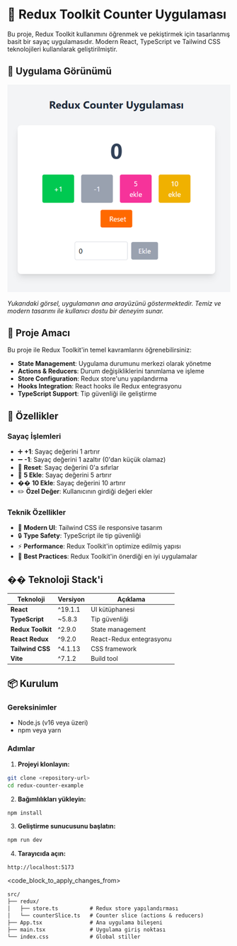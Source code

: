 # 🔢 Redux Toolkit Counter Uygulaması

Bu proje, Redux Toolkit kullanımını öğrenmek ve pekiştirmek için tasarlanmış basit bir sayaç uygulamasıdır. Modern React, TypeScript ve Tailwind CSS teknolojileri kullanılarak geliştirilmiştir.

## 📱 Uygulama Görünümü

![Redux Counter Uygulaması](/redux-counter-example/output.png)

*Yukarıdaki görsel, uygulamanın ana arayüzünü göstermektedir. Temiz ve modern tasarımı ile kullanıcı dostu bir deneyim sunar.*   

## 🎯 Proje Amacı

Bu proje ile Redux Toolkit'in temel kavramlarını öğrenebilirsiniz:

- **State Management**: Uygulama durumunu merkezi olarak yönetme
- **Actions & Reducers**: Durum değişikliklerini tanımlama ve işleme
- **Store Configuration**: Redux store'unu yapılandırma
- **Hooks Integration**: React hooks ile Redux entegrasyonu
- **TypeScript Support**: Tip güvenliği ile geliştirme

## 🚀 Özellikler

### Sayaç İşlemleri
- ➕ **+1**: Sayaç değerini 1 artırır
- ➖ **-1**: Sayaç değerini 1 azaltır (0'dan küçük olamaz)
- 🔄 **Reset**: Sayaç değerini 0'a sıfırlar
- 🎯 **5 Ekle**: Sayaç değerini 5 artırır
- �� **10 Ekle**: Sayaç değerini 10 artırır
- ✏️ **Özel Değer**: Kullanıcının girdiği değeri ekler

### Teknik Özellikler
- 🎨 **Modern UI**: Tailwind CSS ile responsive tasarım
- 🔒 **Type Safety**: TypeScript ile tip güvenliği
- ⚡ **Performance**: Redux Toolkit'in optimize edilmiş yapısı
- 🧪 **Best Practices**: Redux Toolkit'in önerdiği en iyi uygulamalar

## ��️ Teknoloji Stack'i

| Teknoloji | Versiyon | Açıklama |
|-----------|----------|----------|
| **React** | ^19.1.1 | UI kütüphanesi |
| **TypeScript** | ~5.8.3 | Tip güvenliği |
| **Redux Toolkit** | ^2.9.0 | State management |
| **React Redux** | ^9.2.0 | React-Redux entegrasyonu |
| **Tailwind CSS** | ^4.1.13 | CSS framework |
| **Vite** | ^7.1.2 | Build tool |

## 📦 Kurulum

### Gereksinimler
- Node.js (v16 veya üzeri)
- npm veya yarn

### Adımlar

1. **Projeyi klonlayın:**
```bash
git clone <repository-url>
cd redux-counter-example
```

2. **Bağımlılıkları yükleyin:**
```bash
npm install
```

3. **Geliştirme sunucusunu başlatın:**
```bash
npm run dev
```

4. **Tarayıcıda açın:**
```
http://localhost:5173
```
<code_block_to_apply_changes_from>
```
src/
├── redux/
│   ├── store.ts          # Redux store yapılandırması
│   └── counterSlice.ts   # Counter slice (actions & reducers)
├── App.tsx               # Ana uygulama bileşeni
├── main.tsx              # Uygulama giriş noktası
└── index.css             # Global stiller
```

